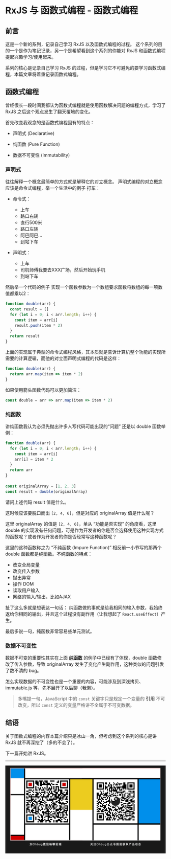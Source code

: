 # RxJS 与 函数式编程 - 函数式编程

## 前言

这是一个新的系列，记录自己学习 RxJS 以及函数式编程的过程。
这个系列的目的一个是作为笔记记录，另一个是希望看到这个系列的你能对 RxJS 和函数式编程提起兴趣学习/使用起来。

系列的核心是记录自己学习 RxJS 的过程，但是学习它不可避免的要学习函数式编程，本篇文章将着重记录函数式编程。

## 函数式编程

曾经很长一段时间我都认为函数式编程就是使用函数解决问题的编程方式，学习了 RxJS 之后这个观点发生了翻天覆地的变化。

首先改变我观念的是函数式编程固有的特点：

- 声明式 (Declarative)

- 纯函数 (Pure Function)

- 数据不可变性 (Immutability)

### 声明式

往往解释一个概念最简单的方式就是解释它的对立概念。
声明式编程的对立概念应该是命令式编程，举一个生活中的例子 打车：

- 命令式：
  - 上车
  - 路口右转
  - 直行500米
  - 路口左转
  - 阿巴阿巴...
  - 到站下车

- 声明式：
  - 上车
  - 司机师傅我要去XXX广场，然后开始玩手机
  - 到站下车

然后举一个代码的例子 实现一个函数参数为一个数组要求函数将数组的每一项数值都乘以2：

```javascript
function double(arr) {
  const result = []
  for (let i = 0; i < arr.length; i++) {
    const item = arr[i]
    result.push(item * 2)
  }
  return result
}
```

上面的实现属于典型的命令式编程风格，其本质就是告诉计算机整个功能的实现所需要的计算逻辑，而他的对立面声明式编程的代码是这样：

```javascript
function double(arr) {
  return arr.map(item => item * 2)
}
```

如果使用箭头函数代码可以更加简洁：

```javascript
const double = arr => arr.map(item => item * 2)
```

### 纯函数

讲纯函数我认为必须先抛出许多人写代码可能出现的“问题” 还是以 double 函数举例：

```javascript
function double(arr) {
  for (let i = 0; i < arr.length; i++) {
    const item = arr[i]
    arr[i] = item * 2
  }
  return arr
}

const originalArray = [1, 2, 3]
const result = double(originalArray)
```

请问上述代码 result 值是什么。

这时候应该要脱口而出 `[2, 4, 6]`，但是对应的 originalArray 值是什么呢？

这里 originalArray 的值是 `[2, 4, 6]`，单从 “功能是否实现” 的角度看，这里 double 的实现没有任何问题，可是作为开发者的你是否会选择使用这种实现方式的函数呢？或者作为开发者的你是否经常写这种函数呢？

这里的这种函数称之为 “不纯函数 (Impure Function)” 相反前一小节写的那两个 double 函数都是纯函数。不纯函数的特点：

- 改变全局变量
- 改变传入参数
- 抛出异常
- 操作 DOM
- 读取用户输入
- 网络的输入/输出，比如AJAX

扯了这么多就是想表达一句话：
纯函数做的事就是给我相同的输入参数，我始终返给你相同的输出，并且这个过程没有副作用（让我想起了 `React.useEffect`）产生。

最后多说一句，纯函数非常容易些单元测试。

### 数据不可变性

数据不可变的重要性其实在上面 **[纯函数](#纯函数)** 的例子中已经有了体现，double 函数修改了传入参数，导致 originalArray 发生了变化产生副作用，这种类似的问题引发了数不清的 bug。

怎么实现数据的不可变性也是一个重要的内容，可能涉及到深浅拷贝、immutable.js 等，先不展开了以后聊（我懒）。

> 多嘴提一句，JavaScript 中的 `const` 关键字只是规定一个变量的 **引用** 不可改变，所以 `const` 定义的变量严格讲不全属于不可变数据。

## 结语

关于函数式编程的内容本篇介绍只是冰山一角，但考虑到这个系列的核心是讲 RxJS 就不再深挖了（多的不会了）。

下一篇开始讲 RxJS。

---

<div align="center">

  ![wechat](../images/wechat.jpg)

</div>
